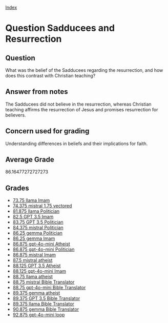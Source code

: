 
[Index](../../index.md)
# Question Sadducees and Resurrection
## Question
What was the belief of the Sadducees regarding the resurrection, and how does this contrast with Christian teaching?

## Answer from notes
The Sadducees did not believe in the resurrection, whereas Christian teaching affirms the resurrection of Jesus and promises resurrection for believers.

## Concern used for grading
Understanding differences in beliefs and their implications for faith.

## Average Grade
86.16477272727273

## Grades
 * [73.75 llama Imam](../answers/llama_Imam/Sadducees_and_Resurrection.md)
 * [74.375 mistral 1.75 vectored](../answers/mistral_1.75_vectored/Sadducees_and_Resurrection.md)
 * [81.875 llama Politician](../answers/llama_Politician/Sadducees_and_Resurrection.md)
 * [82.5 GPT 3.5 Imam](../answers/GPT_3.5_Imam/Sadducees_and_Resurrection.md)
 * [83.75 GPT 3.5 Politician](../answers/GPT_3.5_Politician/Sadducees_and_Resurrection.md)
 * [84.375 mistral Politician](../answers/mistral_Politician/Sadducees_and_Resurrection.md)
 * [86.25 gemma Politician](../answers/gemma_Politician/Sadducees_and_Resurrection.md)
 * [86.25 gemma Imam](../answers/gemma_Imam/Sadducees_and_Resurrection.md)
 * [86.875 gpt-4o-mini Atheist](../answers/gpt-4o-mini_Atheist/Sadducees_and_Resurrection.md)
 * [86.875 gpt-4o-mini Politician](../answers/gpt-4o-mini_Politician/Sadducees_and_Resurrection.md)
 * [86.875 mistral Imam](../answers/mistral_Imam/Sadducees_and_Resurrection.md)
 * [87.5 mistral atheist](../answers/mistral_atheist/Sadducees_and_Resurrection.md)
 * [88.125 GPT 3.5 Atheist](../answers/GPT_3.5_Atheist/Sadducees_and_Resurrection.md)
 * [88.125 gpt-4o-mini Imam](../answers/gpt-4o-mini_Imam/Sadducees_and_Resurrection.md)
 * [88.75 llama atheist](../answers/llama_atheist/Sadducees_and_Resurrection.md)
 * [88.75 mistral Bible Translator](../answers/mistral_Bible_Translator/Sadducees_and_Resurrection.md)
 * [88.75 gpt-4o-mini Bible Translator](../answers/gpt-4o-mini_Bible_Translator/Sadducees_and_Resurrection.md)
 * [89.375 gemma atheist](../answers/gemma_atheist/Sadducees_and_Resurrection.md)
 * [89.375 GPT 3.5 Bible Translator](../answers/GPT_3.5_Bible_Translator/Sadducees_and_Resurrection.md)
 * [89.375 llama Bible Translator](../answers/llama_Bible_Translator/Sadducees_and_Resurrection.md)
 * [90.875 gemma Bible Translator](../answers/gemma_Bible_Translator/Sadducees_and_Resurrection.md)
 * [92.875 gpt-4o-mini loop](../answers/gpt-4o-mini_loop/Sadducees_and_Resurrection.md)
